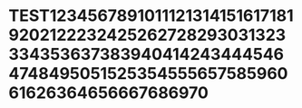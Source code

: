 # TEST12345678910111213141516171819202122232425262728293031323334353637383940414243444546474849505152535455565758596061626364656667686970